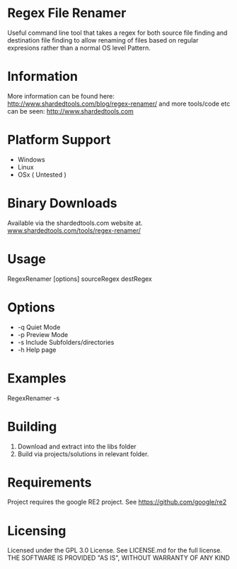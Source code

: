 # Regex File Renamer 
Useful command line tool that takes a regex for both source file finding and destination
file finding to allow renaming of files based on regular expresions rather than a normal OS level 
Pattern.

# Information

More information can be found here: http://www.shardedtools.com/blog/regex-renamer/
and more tools/code etc can be seen: http://www.shardedtools.com

# Platform Support

* Windows
* Linux 
* OSx ( Untested )

# Binary Downloads

Available via the shardedtools.com website at. www.shardedtools.com/tools/regex-renamer/

# Usage

RegexRenamer [options] sourceRegex destRegex

# Options
* -q Quiet Mode
* -p Preview Mode
* -s Include Subfolders/directories
* -h Help page

# Examples

RegexRenamer -s 

# Building

1. Download and extract into the libs folder
2. Build via projects/solutions in relevant folder.

# Requirements

Project requires the google RE2 project. See https://github.com/google/re2

# Licensing

Licensed under the GPL 3.0 License.
See LICENSE.md for the full license.
THE SOFTWARE IS PROVIDED "AS IS", WITHOUT WARRANTY OF ANY KIND
